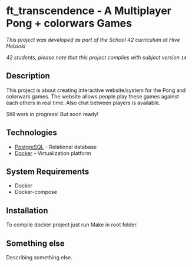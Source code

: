 # ft_transcendence - A Multiplayer Pong + colorwars Games

*This project was developed as part of the School 42 curriculum at Hive Helsinki*

*42 students, please note that this project complies with subject version `14`*

## Description

This project is about creating interactive website/system for the Pong and colorwars games.
The website allows people play these games against each others in real time.
Also chat between players is available.

Still work in progress! But soon ready!

## Technologies


* [PostgreSQL](https://www.postgresql.org/) - Relational database
* [Docker](https://www.docker.com/) - Virtualization platform

## System Requirements

* Docker
* Docker-compose

## Installation

To compile docker project just run Make in root folder.

## Something else

Describing something else.

